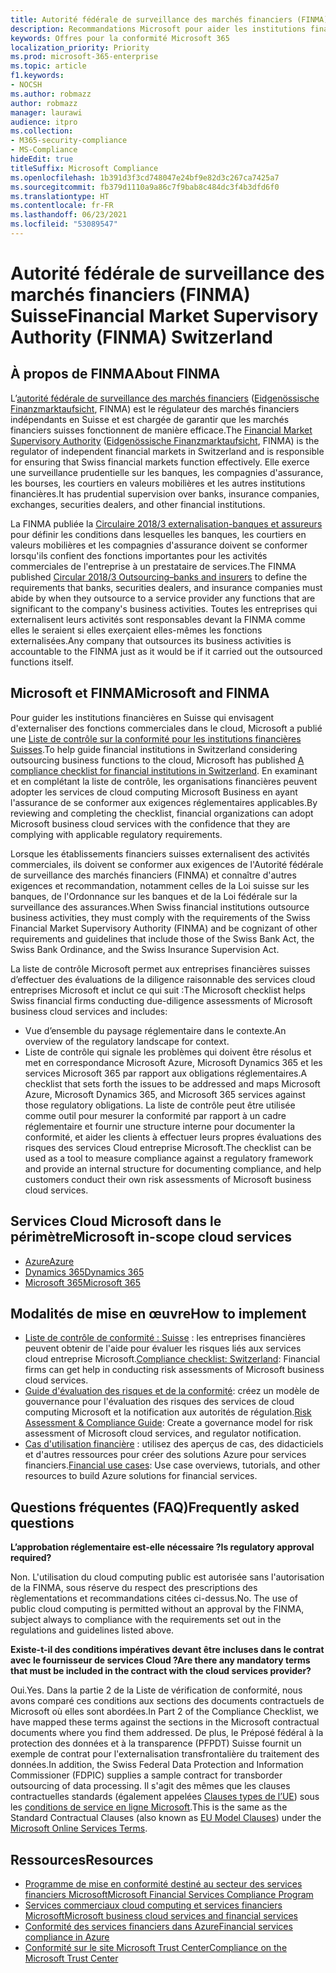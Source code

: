```yaml
---
title: Autorité fédérale de surveillance des marchés financiers (FINMA) Suisse
description: Recommandations Microsoft pour aider les institutions financières en Suisse avec l’adoption du cloud.
keywords: Offres pour la conformité Microsoft 365
localization_priority: Priority
ms.prod: microsoft-365-enterprise
ms.topic: article
f1.keywords:
- NOCSH
ms.author: robmazz
author: robmazz
manager: laurawi
audience: itpro
ms.collection:
- M365-security-compliance
- MS-Compliance
hideEdit: true
titleSuffix: Microsoft Compliance
ms.openlocfilehash: 1b391d3f3cd748047e24bf9e82d3c267ca7425a7
ms.sourcegitcommit: fb379d1110a9a86c7f9bab8c484dc3f4b3dfd6f0
ms.translationtype: HT
ms.contentlocale: fr-FR
ms.lasthandoff: 06/23/2021
ms.locfileid: "53089547"
---
```

# <a name="financial-market-supervisory-authority-finma-switzerland"></a><span data-ttu-id="50c71-104">Autorité fédérale de surveillance des marchés financiers (FINMA) Suisse</span><span class="sxs-lookup"><span data-stu-id="50c71-104">Financial Market Supervisory Authority (FINMA) Switzerland</span></span>

## <a name="about-finma"></a><span data-ttu-id="50c71-105">À propos de FINMA</span><span class="sxs-lookup"><span data-stu-id="50c71-105">About FINMA</span></span>

<span data-ttu-id="50c71-106">L’[autorité fédérale de surveillance des marchés financiers](https://www.finma.ch/en) ([Eidgenössische Finanzmarktaufsicht](https://www.finma.ch/de/), FINMA) est le régulateur des marchés financiers indépendants en Suisse et est chargée de garantir que les marchés financiers suisses fonctionnent de manière efficace.</span><span class="sxs-lookup"><span data-stu-id="50c71-106">The [Financial Market Supervisory Authority](https://www.finma.ch/en) ([Eidgenössische Finanzmarktaufsicht](https://www.finma.ch/de/), FINMA) is the regulator of independent financial markets in Switzerland and is responsible for ensuring that Swiss financial markets function effectively.</span></span> <span data-ttu-id="50c71-107">Elle exerce une surveillance prudentielle sur les banques, les compagnies d'assurance, les bourses, les courtiers en valeurs mobilières et les autres institutions financières.</span><span class="sxs-lookup"><span data-stu-id="50c71-107">It has prudential supervision over banks, insurance companies, exchanges, securities dealers, and other financial institutions.</span></span>

<span data-ttu-id="50c71-108">La FINMA publiée la [Circulaire 2018/3 externalisation-banques et assureurs](https://www.finma.ch/en/~/media/finma/dokumente/rundschreiben-archiv/2018/rs-18-03/finma-rs-2018-03---20170921.pdf?la=en) pour définir les conditions dans lesquelles les banques, les courtiers en valeurs mobilières et les compagnies d'assurance doivent se conformer lorsqu'ils confient des fonctions importantes pour les activités commerciales de l'entreprise à un prestataire de services.</span><span class="sxs-lookup"><span data-stu-id="50c71-108">The FINMA published [Circular 2018/3 Outsourcing–banks and insurers](https://www.finma.ch/en/~/media/finma/dokumente/rundschreiben-archiv/2018/rs-18-03/finma-rs-2018-03---20170921.pdf?la=en) to define the requirements that banks, securities dealers, and insurance companies must abide by when they outsource to a service provider any functions that are significant to the company's business activities.</span></span> <span data-ttu-id="50c71-109">Toutes les entreprises qui externalisent leurs activités sont responsables devant la FINMA comme elles le seraient si elles exerçaient elles-mêmes les fonctions externalisées.</span><span class="sxs-lookup"><span data-stu-id="50c71-109">Any company that outsources its business activities is accountable to the FINMA just as it would be if it carried out the outsourced functions itself.</span></span>

## <a name="microsoft-and-finma"></a><span data-ttu-id="50c71-110">Microsoft et FINMA</span><span class="sxs-lookup"><span data-stu-id="50c71-110">Microsoft and FINMA</span></span>

<span data-ttu-id="50c71-111">Pour guider les institutions financières en Suisse qui envisagent d'externaliser des fonctions commerciales dans le cloud, Microsoft a publié une [Liste de contrôle sur la conformité pour les institutions financières Suisses](https://aka.ms/FinServ-Guide-Switzerland).</span><span class="sxs-lookup"><span data-stu-id="50c71-111">To help guide financial institutions in Switzerland considering outsourcing business functions to the cloud, Microsoft has published [A compliance checklist for financial institutions in Switzerland](https://aka.ms/FinServ-Guide-Switzerland).</span></span> <span data-ttu-id="50c71-112">En examinant et en complétant la liste de contrôle, les organisations financières peuvent adopter les services de cloud computing Microsoft Business en ayant l'assurance de se conformer aux exigences réglementaires applicables.</span><span class="sxs-lookup"><span data-stu-id="50c71-112">By reviewing and completing the checklist, financial organizations can adopt Microsoft business cloud services with the confidence that they are complying with applicable regulatory requirements.</span></span>

<span data-ttu-id="50c71-113">Lorsque les établissements financiers suisses externalisent des activités commerciales, ils doivent se conformer aux exigences de l'Autorité fédérale de surveillance des marchés financiers (FINMA) et connaître d'autres exigences et recommandation, notamment celles de la Loi suisse sur les banques, de l'Ordonnance sur les banques et de la Loi fédérale sur la surveillance des assurances.</span><span class="sxs-lookup"><span data-stu-id="50c71-113">When Swiss financial institutions outsource business activities, they must comply with the requirements of the Swiss Financial Market Supervisory Authority (FINMA) and be cognizant of other requirements and guidelines that include those of the Swiss Bank Act, the Swiss Bank Ordinance, and the Swiss Insurance Supervision Act.</span></span>

<span data-ttu-id="50c71-114">La liste de contrôle Microsoft permet aux entreprises financières suisses d’effectuer des évaluations de la diligence raisonnable des services cloud entreprises Microsoft et inclut ce qui suit :</span><span class="sxs-lookup"><span data-stu-id="50c71-114">The Microsoft checklist helps Swiss financial firms conducting due-diligence assessments of Microsoft business cloud services and includes:</span></span>

- <span data-ttu-id="50c71-115">Vue d’ensemble du paysage réglementaire dans le contexte.</span><span class="sxs-lookup"><span data-stu-id="50c71-115">An overview of the regulatory landscape for context.</span></span>
- <span data-ttu-id="50c71-116">Liste de contrôle qui signale les problèmes qui doivent être résolus et met en correspondance Microsoft Azure, Microsoft Dynamics 365 et les services Microsoft 365 par rapport aux obligations réglementaires.</span><span class="sxs-lookup"><span data-stu-id="50c71-116">A checklist that sets forth the issues to be addressed and maps Microsoft Azure, Microsoft Dynamics 365, and Microsoft 365 services against those regulatory obligations.</span></span> <span data-ttu-id="50c71-117">La liste de contrôle peut être utilisée comme outil pour mesurer la conformité par rapport à un cadre réglementaire et fournir une structure interne pour documenter la conformité, et aider les clients à effectuer leurs propres évaluations des risques des services Cloud entreprise Microsoft.</span><span class="sxs-lookup"><span data-stu-id="50c71-117">The checklist can be used as a tool to measure compliance against a regulatory framework and provide an internal structure for documenting compliance, and help customers conduct their own risk assessments of Microsoft business cloud services.</span></span>

## <a name="microsoft-in-scope-cloud-services"></a><span data-ttu-id="50c71-118">Services Cloud Microsoft dans le périmètre</span><span class="sxs-lookup"><span data-stu-id="50c71-118">Microsoft in-scope cloud services</span></span>

- [<span data-ttu-id="50c71-119">Azure</span><span class="sxs-lookup"><span data-stu-id="50c71-119">Azure</span></span>](https://aka.ms/AzureCompliance)
- [<span data-ttu-id="50c71-120">Dynamics 365</span><span class="sxs-lookup"><span data-stu-id="50c71-120">Dynamics 365</span></span>](https://aka.ms/d365-compliance-list)
- [<span data-ttu-id="50c71-121">Microsoft 365</span><span class="sxs-lookup"><span data-stu-id="50c71-121">Microsoft 365</span></span>](https://aka.ms/o365-compliance-framework)

## <a name="how-to-implement"></a><span data-ttu-id="50c71-122">Modalités de mise en œuvre</span><span class="sxs-lookup"><span data-stu-id="50c71-122">How to implement</span></span>

- <span data-ttu-id="50c71-123">[Liste de contrôle de conformité : Suisse](https://aka.ms/FinServ-Guide-Switzerland) : les entreprises financières peuvent obtenir de l'aide pour évaluer les risques liés aux services cloud entreprise Microsoft.</span><span class="sxs-lookup"><span data-stu-id="50c71-123">[Compliance checklist: Switzerland](https://aka.ms/FinServ-Guide-Switzerland): Financial firms can get help in conducting risk assessments of Microsoft business cloud services.</span></span>
- <span data-ttu-id="50c71-124">[Guide d'évaluation des risques et de la conformité](https://aka.ms/RiskGovernanceGuide): créez un modèle de gouvernance pour l'évaluation des risques des services de cloud computing Microsoft et la notification aux autorités de régulation.</span><span class="sxs-lookup"><span data-stu-id="50c71-124">[Risk Assessment & Compliance Guide](https://aka.ms/RiskGovernanceGuide): Create a governance model for risk assessment of Microsoft cloud services, and regulator notification.</span></span>
- <span data-ttu-id="50c71-125">[Cas d'utilisation financière](/azure/industry/financial/) : utilisez des aperçus de cas, des didacticiels et d'autres ressources pour créer des solutions Azure pour services financiers.</span><span class="sxs-lookup"><span data-stu-id="50c71-125">[Financial use cases](/azure/industry/financial/): Use case overviews, tutorials, and other resources to build Azure solutions for financial services.</span></span>

## <a name="frequently-asked-questions"></a><span data-ttu-id="50c71-126">Questions fréquentes (FAQ)</span><span class="sxs-lookup"><span data-stu-id="50c71-126">Frequently asked questions</span></span>

<span data-ttu-id="50c71-127">**L’approbation réglementaire est-elle nécessaire ?**</span><span class="sxs-lookup"><span data-stu-id="50c71-127">**Is regulatory approval required?**</span></span>

<span data-ttu-id="50c71-p105">Non. L'utilisation du cloud computing public est autorisée sans l'autorisation de la FINMA, sous réserve du respect des prescriptions des règlementations et recommandations citées ci-dessus.</span><span class="sxs-lookup"><span data-stu-id="50c71-p105">No. The use of public cloud computing is permitted without an approval by the FINMA, subject always to compliance with the requirements set out in the regulations and guidelines listed above.</span></span>

<span data-ttu-id="50c71-130">**Existe-t-il des conditions impératives devant être incluses dans le contrat avec le fournisseur de services Cloud ?**</span><span class="sxs-lookup"><span data-stu-id="50c71-130">**Are there any mandatory terms that must be included in the contract with the cloud services provider?**</span></span>

<span data-ttu-id="50c71-131">Oui.</span><span class="sxs-lookup"><span data-stu-id="50c71-131">Yes.</span></span> <span data-ttu-id="50c71-132">Dans la partie 2 de la Liste de vérification de conformité, nous avons comparé ces conditions aux sections des documents contractuels de Microsoft où elles sont abordées.</span><span class="sxs-lookup"><span data-stu-id="50c71-132">In Part 2 of the Compliance Checklist, we have mapped these terms against the sections in the Microsoft contractual documents where you find them addressed.</span></span> <span data-ttu-id="50c71-133">De plus, le Préposé fédéral à la protection des données et à la transparence (PFPDT) Suisse fournit un exemple de contrat pour l'externalisation transfrontalière du traitement des données.</span><span class="sxs-lookup"><span data-stu-id="50c71-133">In addition, the Swiss Federal Data Protection and Information Commissioner (FDPIC) supplies a sample contract for transborder outsourcing of data processing.</span></span> <span data-ttu-id="50c71-134">Il s'agit des mêmes que les clauses contractuelles standards (également appelées [Clauses types de l’UE](offering-EU-Model-Clauses.md)) sous les [conditions de service en ligne Microsoft](https://aka.ms/Online-Services-Terms).</span><span class="sxs-lookup"><span data-stu-id="50c71-134">This is the same as the Standard Contractual Clauses (also known as [EU Model Clauses](offering-EU-Model-Clauses.md)) under the [Microsoft Online Services Terms](https://aka.ms/Online-Services-Terms).</span></span>

## <a name="resources"></a><span data-ttu-id="50c71-135">Ressources</span><span class="sxs-lookup"><span data-stu-id="50c71-135">Resources</span></span>

- [<span data-ttu-id="50c71-136">Programme de mise en conformité destiné au secteur des services financiers Microsoft</span><span class="sxs-lookup"><span data-stu-id="50c71-136">Microsoft Financial Services Compliance Program</span></span>](https://aka.ms/FSCP-Print)
- [<span data-ttu-id="50c71-137">Services commerciaux cloud computing et services financiers Microsoft</span><span class="sxs-lookup"><span data-stu-id="50c71-137">Microsoft business cloud services and financial services</span></span>](https://servicetrust.microsoft.com/viewpage/financialservicesoverview)
- [<span data-ttu-id="50c71-138">Conformité des services financiers dans Azure</span><span class="sxs-lookup"><span data-stu-id="50c71-138">Financial services compliance in Azure</span></span>](https://azure.microsoft.com/resources/videos/azurecon-2015-financial-services-compliance-in-azure/)
- [<span data-ttu-id="50c71-139">Conformité sur le site Microsoft Trust Center</span><span class="sxs-lookup"><span data-stu-id="50c71-139">Compliance on the Microsoft Trust Center</span></span>](https://www.microsoft.com/trust-center/compliance/compliance-overview)
